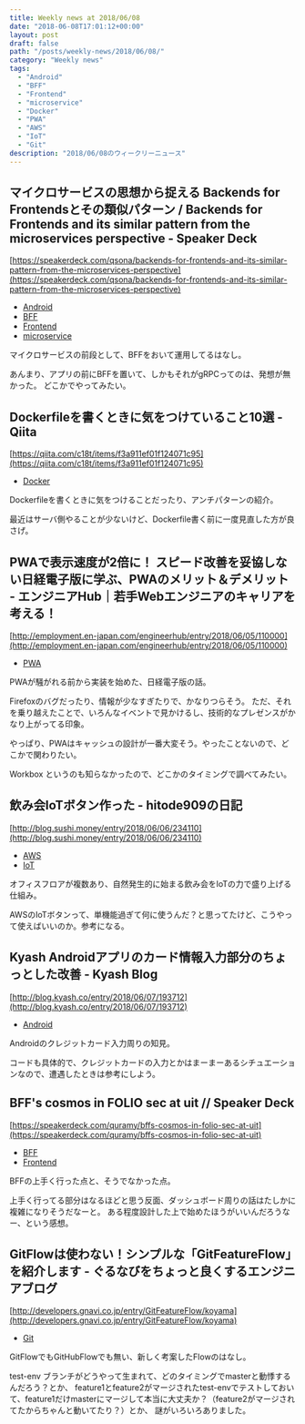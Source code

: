```yaml
---
title: Weekly news at 2018/06/08
date: "2018-06-08T17:01:12+00:00"
layout: post
draft: false
path: "/posts/weekly-news/2018/06/08/"
category: "Weekly news"
tags:
  - "Android"
  - "BFF"
  - "Frontend"
  - "microservice"
  - "Docker"
  - "PWA"
  - "AWS"
  - "IoT"
  - "Git"
description: "2018/06/08のウィークリーニュース"
---
```



## マイクロサービスの思想から捉える Backends for Frontendsとその類似パターン / Backends for Frontends and its similar pattern from the microservices perspective - Speaker Deck
[https://speakerdeck.com/qsona/backends-for-frontends-and-its-similar-pattern-from-the-microservices-perspective](https://speakerdeck.com/qsona/backends-for-frontends-and-its-similar-pattern-from-the-microservices-perspective)
<ul class="post-single__tags-list">
  <li class="post-single__tags-list-item">
    <a class="post-single__tags-list-item-link" href="/tags/android/">Android</a>
  </li>
  <li class="post-single__tags-list-item">
    <a class="post-single__tags-list-item-link" href="/tags/bff/">BFF</a>
  </li>
  <li class="post-single__tags-list-item">
    <a class="post-single__tags-list-item-link" href="/tags/frontend/">Frontend</a>
  </li>
  <li class="post-single__tags-list-item">
    <a class="post-single__tags-list-item-link" href="/tags/microservice/">microservice</a>
  </li>
</ul>


マイクロサービスの前段として、BFFをおいて運用してるはなし。

あんまり、アプリの前にBFFを置いて、しかもそれがgRPCってのは、発想が無かった。
どこかでやってみたい。

## Dockerfileを書くときに気をつけていること10選 - Qiita
[https://qiita.com/c18t/items/f3a911ef01f124071c95](https://qiita.com/c18t/items/f3a911ef01f124071c95)
<ul class="post-single__tags-list">
  <li class="post-single__tags-list-item">
    <a class="post-single__tags-list-item-link" href="/tags/docker/">Docker</a>
  </li>
</ul>


Dockerfileを書くときに気をつけることだったり、アンチパターンの紹介。

最近はサーバ側やることが少ないけど、Dockerfile書く前に一度見直した方が良さげ。

## PWAで表示速度が2倍に！ スピード改善を妥協しない日経電子版に学ぶ、PWAのメリット＆デメリット - エンジニアHub｜若手Webエンジニアのキャリアを考える！
[http://employment.en-japan.com/engineerhub/entry/2018/06/05/110000](http://employment.en-japan.com/engineerhub/entry/2018/06/05/110000)
<ul class="post-single__tags-list">
  <li class="post-single__tags-list-item">
    <a class="post-single__tags-list-item-link" href="/tags/pwa/">PWA</a>
  </li>
</ul>


PWAが騒がれる前から実装を始めた、日経電子版の話。

Firefoxのバグだったり、情報が少なすぎたりで、かなりつらそう。
ただ、それを乗り越えたことで、いろんなイベントで見かけるし、技術的なプレゼンスがかなり上がってる印象。

やっぱり、PWAはキャッシュの設計が一番大変そう。やったことないので、どこかで関わりたい。

Workbox というのも知らなかったので、どこかのタイミングで調べてみたい。

## 飲み会IoTボタン作った - hitode909の日記
[http://blog.sushi.money/entry/2018/06/06/234110](http://blog.sushi.money/entry/2018/06/06/234110)
<ul class="post-single__tags-list">
  <li class="post-single__tags-list-item">
    <a class="post-single__tags-list-item-link" href="/tags/aws/">AWS</a>
  </li>
  <li class="post-single__tags-list-item">
    <a class="post-single__tags-list-item-link" href="/tags/iot/">IoT</a>
  </li>
</ul>


オフィスフロアが複数あり、自然発生的に始まる飲み会をIoTの力で盛り上げる仕組み。

AWSのIoTボタンって、単機能過ぎて何に使うんだ？と思ってたけど、こうやって使えばいいのか。参考になる。

## Kyash Androidアプリのカード情報入力部分のちょっとした改善 - Kyash Blog
[http://blog.kyash.co/entry/2018/06/07/193712](http://blog.kyash.co/entry/2018/06/07/193712)
<ul class="post-single__tags-list">
  <li class="post-single__tags-list-item">
    <a class="post-single__tags-list-item-link" href="/tags/android/">Android</a>
  </li>
</ul>


Androidのクレジットカード入力周りの知見。

コードも具体的で、クレジットカードの入力とかはまーまーあるシチュエーションなので、遭遇したときは参考にしよう。

## BFF's cosmos in FOLIO sec at uit // Speaker Deck
[https://speakerdeck.com/quramy/bffs-cosmos-in-folio-sec-at-uit](https://speakerdeck.com/quramy/bffs-cosmos-in-folio-sec-at-uit)
<ul class="post-single__tags-list">
  <li class="post-single__tags-list-item">
    <a class="post-single__tags-list-item-link" href="/tags/bff/">BFF</a>
  </li>
  <li class="post-single__tags-list-item">
    <a class="post-single__tags-list-item-link" href="/tags/frontend/">Frontend</a>
  </li>
</ul>


BFFの上手く行った点と、そうでなかった点。

上手く行ってる部分はなるほどと思う反面、ダッシュボード周りの話はたしかに複雑になりそうだなーと。
ある程度設計した上で始めたほうがいいんだろうなー、という感想。

## GitFlowは使わない！シンプルな「GitFeatureFlow」を紹介します - ぐるなびをちょっと良くするエンジニアブログ
[http://developers.gnavi.co.jp/entry/GitFeatureFlow/koyama](http://developers.gnavi.co.jp/entry/GitFeatureFlow/koyama)
<ul class="post-single__tags-list">
  <li class="post-single__tags-list-item">
    <a class="post-single__tags-list-item-link" href="/tags/git/">Git</a>
  </li>
</ul>


GitFlowでもGitHubFlowでも無い、新しく考案したFlowのはなし。

test-env ブランチがどうやって生まれて、どのタイミングでmasterと動悸するんだろう？とか、
feature1とfeature2がマージされたtest-envでテストしておいて、feature1だけmasterにマージして本当に大丈夫か？（feature2がマージされてたからちゃんと動いてたり？）とか、
謎がいろいろありました。

